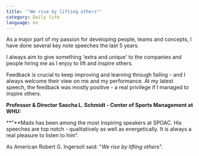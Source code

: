 ```yaml
---
title: '"We rise by lifting others"'
category: Daily life
language: en
---
```

As a major part of my passion for developing people, teams and concepts, I have done several key note speeches the last 5 years.

I always aim to give something 'extra and unique' to the companies and people hiring me as I enjoy to lift and inspire others.

Feedback is crucial to keep improving and learning through failing - and I always welcome their view on me and my performance. At my latest speech, the feedback was mostly positive - a real privilege if I managed to inspire others.

**Professor & Director Sascha L. Schmidt - Center of Sports Management at WHU:**

**"**Mads has been among the most inspiring speakers at SPOAC. His speeches are top notch - qualitatively as well as energetically. It is always a real pleasure to listen to him“.

As American Robert G. Ingersoll said: "_We rise by lifting others_".
